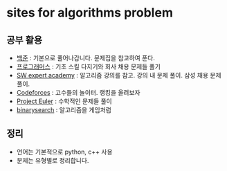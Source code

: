 # sites for algorithms problem 

## 공부 활용

* [백준](https://www.acmicpc.net/) : 기본으로 풀어나갑니다. 문제집을 참고하여 푼다.
* [프로그래머스](https://programmers.co.kr/) : 기초 스킬 다지기와 회사 채용 문제들 풀기
* [SW expert academy](https://swexpertacademy.com/main/learn/course) : 알고리즘 강의를 참고. 강의 내 문제 풀이. 삼성 채용 문제 풀이.
* [Codeforces](https://codeforces.com/) : 고수들의 놀이터. 랭킹을 올려보자
* [Project Euler](http://euler.synap.co.kr/prob_list.php) : 수학적인 문제들 풀이
* [binarysearch](https://binarysearch.com/) : 알고리즘을 게임처럼
## 정리
- 언어는 기본적으로 python, c++ 사용
- 문제는 유형별로 정리합니다.
